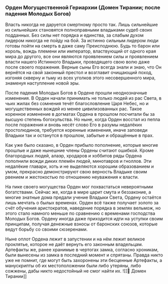 ###  Орден Могущественной Гериархии (Домен Тирании; после падения Молодых Богов)

Власть никогда не даруется смертному просто так. Лишь сильнейшие из сильнейших становятся полноправными владыками судеб своих подданных. Без силы нет порядка и единства, за слабым духом лидером никогда не пойду на бой. За истинно сильным лидером люди готовы пойти на смерть в даже саму Преисподнюю. Будь то барон или король, вождь племени или император, властвующий от одного края мира до другого, все они являются проявлением силы и проявлением власти нашего Истинного Владыки, проводящего свою волю даже после своего поражения. Верные сыны Его всегда знали и знаю, что Он вернётся на свой законный престол и возглавит очищающий поход, изгоняя скверну и тьму из всех уголков этого несовершенного мира, знаменуя наступление новой эры.

После падения Молодых Богов в Ордене прошли неоднозначные изменения. В Орден начали принимать не только людей из рас Света, в чьих жилах без сомнения течёт благословление Царя Небес, но и могущественных вождей из менее цивилизованных рас. Такое коренное изменение в догматах Ордена в прошлом посчитали бы за высшую степень богохульства. Но ныне, когда Орден восстал из пепла после поражения и вновь несёт слово Его в разумы недалёких простолюдинов, требуется коренные изменения, иначе заповеди Владыки так и останутся в прошлом, забытые и обращённые в прах.

Как уже было сказано, в Орден прибыло пополнение, которые многие прошлые и даже нынешние члены Ордены считают ошибкой. Кроме благородных людей, алаэр, хродаров и хоббитов ряды Ордена пополнили вожди диких племён людей, минотавров и гноллов. Эти недалёкие главари, хоть и не выделяются хорошим образованием и умом, прекрасно демонстрируют свою верность Владыке своим рвением и жестокостью по отношению неуважения к власти.

На пике своего могущества Орден мог похвастаться невероятными богатствами. Сейчас же, когда в мире царит смута и беззаконие, а многие знатные дома предали учение Владыки Света, Ордену остаётся лишь мечтать о былых временах. Орден всё также получает золото за счёт обучения аристократов, наведение порядка в землях вельмож, но этого стало намного меньше по сравнению с временами господства Молодых Богов. Ордену иногда даже приходится идти на уступки своим принципам, получая денежные взносы от баронских союзов, которые ведут борьбу со своими сюзеренами.

Ныне оплот Ордена лежит в запустении и на нём лежит великое проклятье, которое не даёт вернуть его законным владельцам. Артефакты же, ранее хранимые в чертогах замка, согласно хроникам, были вынесены из замка в последний момент и спрятаны. Правда никто уже не помнит, где могут быть захоронены эти бесценные Артефакты, а манускрипты об их местоположении были либо утеряны, либо сожжены, дабы никто недостойный не смог найти их.
![[👑 Домен Тирании]]